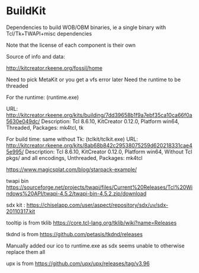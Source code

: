 # BuildKit
Dependencies to build WOB/OBM binaries, ie a single binary with Tcl/Tk+TWAPI+misc dependencies


Note that the license of each component is their own

Source of info and data:

http://kitcreator.rkeene.org/fossil/home

Need to pick MetaKit or you get a vfs error later
Need the runtime to be threaded

For the runtime: (runtime.exe)

URL: http://kitcreator.rkeene.org/kits/building/7dd39658b1f9a7ebf35ca10ca66f0a5630e049dc/
Description: Tcl 8.6.10, KitCreator 0.12.0, Platform win64, Threaded, Packages: mk4tcl, tk

For build time: same without Tk: (tclkit/tclkit.exe)
URL: http://kitcreator.rkeene.org/kits/8ab68b842c29538075259d620218331cae45e995/
Description: Tcl 8.6.10, KitCreator 0.12.0, Platform win64, Without Tcl pkgs/ and all encodings, Unthreaded, Packages: mk4tcl

https://www.magicsplat.com/blog/starpack-example/

twapi bin https://sourceforge.net/projects/twapi/files/Current%20Releases/Tcl%20Windows%20API/twapi-4.5.2/twapi-bin-4.5.2.zip/download

sdx kit : https://chiselapp.com/user/aspect/repository/sdx/uv/sdx-20110317.kit

tooltip is from tklib https://core.tcl-lang.org/tklib/wiki?name=Releases

tkdnd is from https://github.com/petasis/tkdnd/releases


Manually added our ico to runtime.exe as sdx seems unable to otherwise replace them all


upx is from https://github.com/upx/upx/releases/tag/v3.96
